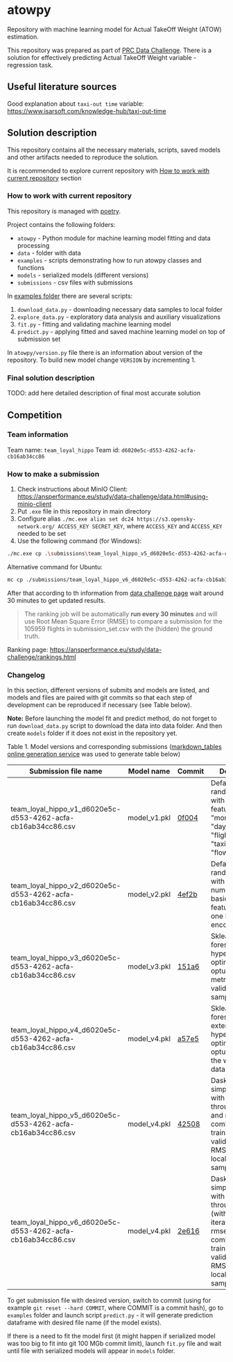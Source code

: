 # atowpy

Repository with machine learning model for Actual TakeOff Weight (ATOW) estimation. 

This repository was prepared as part of [PRC Data Challenge](https://ansperformance.eu/study/data-challenge/).
There is a solution for effectively predicting Actual TakeOff Weight variable - regression task.

## Useful literature sources

Good explanation about `taxi-out time` variable: https://www.isarsoft.com/knowledge-hub/taxi-out-time

## Solution description

This repository contains all the necessary materials, scripts, saved models and 
other artifacts needed to reproduce the solution. 

It is recommended to explore current repository with [How to work with current repository](#how-to-work-with-current-repository) section

### How to work with current repository

This repository is managed with [poetry](https://python-poetry.org/).

Project contains the following folders: 

* `atowpy` - Python module for machine learning model fitting and data processing
* `data` - folder with data 
* `examples` - scripts demonstrating how to run atowpy classes and functions
* `models` - serialized models (different versions)
* `submissions` - csv files with submissions

In [examples folder](./examples) there are several scripts: 

1. `download_data.py` - downloading necessary data samples to local folder
2. `explore_data.py` - exploratory data analysis and auxiliary visualizations
3. `fit.py` - fitting and validating machine learning model 
4. `predict.py` - applying fitted and saved machine learning model on top of submission set

In `atowpy/version.py` file there is an information about version of the repository. To build new model change 
`VERSION` by incrementing 1. 

### Final solution description

TODO: add here detailed description of final most accurate solution

## Competition 

### Team information 

Team name: `team_loyal_hippo`
Team id: `d6020e5c-d553-4262-acfa-cb16ab34cc86`

### How to make a submission 

1. Check instructions about MinIO Client: https://ansperformance.eu/study/data-challenge/data.html#using-minio-client
2. Put `.exe` file in this repository in main directory
3. Configure alias `./mc.exe alias set dc24 https://s3.opensky-network.org/ ACCESS_KEY SECRET_KEY`, where `ACCESS_KEY` and `ACCESS_KEY` needed to be set
4. Use the following command (for Windows): 

```Bash
./mc.exe cp .\submissions\team_loyal_hippo_v5_d6020e5c-d553-4262-acfa-cb16ab34cc86.csv dc24/submissions/team_loyal_hippo_v5_d6020e5c-d553-4262-acfa-cb16ab34cc86.csv
```

Alternative command for Ubuntu:

```Bash
mc cp ./submissions/team_loyal_hippo_v6_d6020e5c-d553-4262-acfa-cb16ab34cc86.csv dc24/submissions/team_loyal_hippo_v6_d6020e5c-d553-4262-acfa-cb16ab34cc86.csv
```

After that according to th information from [data challenge page](https://ansperformance.eu/study/data-challenge/data.html#ranking)
wait around 30 minutes to get updated results.

> The ranking job will be automatically **run every 30 minutes** and will 
> use Root Mean Square Error (RMSE) to compare a submission for the 105959 
> flights in submission_set.csv with the (hidden) the ground truth.

Ranking page: https://ansperformance.eu/study/data-challenge/rankings.html

### Changelog

In this section, different versions of submits and models are listed, 
and models and files are paired with git commits so that each step of development
can be reproduced if necessary (see Table below).

**Note:** Before launching the model fit and predict method, do not forget to run `download_data.py` script
to download the data into data folder. And then create `models` folder if it does not exist in the repository yet.

Table 1. Model versions and corresponding submissions ([markdown_tables online generation service](https://tablesgenerator.com/markdown_tables) was used to generate table below)

| **Submission file name**                                     | **Model name** | **Commit**                                                                                    | **Description**                                                                                                                                                                  |
|--------------------------------------------------------------|----------------|-----------------------------------------------------------------------------------------------|----------------------------------------------------------------------------------------------------------------------------------------------------------------------------------|
| team_loyal_hippo_v1_d6020e5c-d553-4262-acfa-cb16ab34cc86.csv | model_v1.pkl   | [0f004](https://github.com/Dreamlone/atowpy/commit/0f004586ae3070c4d4df82e9820b0d9279972691)  | Default sklearn random forest with numerical  features: "month", "day_of_week", "flight_duration", "taxiout_time", "flown_distance"                                              |
| team_loyal_hippo_v2_d6020e5c-d553-4262-acfa-cb16ab34cc86.csv | model_v2.pkl   | [4ef2b](https://github.com/Dreamlone/atowpy/commit/4ef2b071f81fa161f053e0273051e7386aa78494)  | Default sklearn random forest with both numerical and basic categorical features (using one hot encoding)                                                                        |
| team_loyal_hippo_v3_d6020e5c-d553-4262-acfa-cb16ab34cc86.csv | model_v3.pkl   | [151a6](https://github.com/Dreamlone/atowpy/commit/151a6a0eba9f6b85bb66924ee18a1fb893423386)  | Sklearn random forest with hyperperameters optimized by optuna. RMSE metric on local validation sample: **3921.87**                                                              |
| team_loyal_hippo_v4_d6020e5c-d553-4262-acfa-cb16ab34cc86.csv | model_v4.pkl   | [a57e5](https://github.com/Dreamlone/atowpy/commit/a57e50ef4f4aabedbef2ebc9b10271386e7f85bf)  | Sklearn random forest with extended hyperperameters optimized by optuna. Fit on the whole dataset                                                                                |
| team_loyal_hippo_v5_d6020e5c-d553-4262-acfa-cb16ab34cc86.csv | model_v4.pkl   | [42508](https://github.com/Dreamlone/atowpy/commit/4250820f6b5f34316a999d9af18881c47e5da1c0)  | Dask XGBoost simple model with optimization through optuna and rmse combination train 0.9 validation 0.1. RMSE metric on local validation sample: **3846.81**                    |
| team_loyal_hippo_v6_d6020e5c-d553-4262-acfa-cb16ab34cc86.csv | model_v4.pkl   | [2e616](https://github.com/Dreamlone/atowpy/commit/2e6167f4ed5f88b030aa80b415264c38ffd213a0)  | Dask XGBoost simple model with optimization through optuna (with 20 iterations) and rmse combination train 0.9 validation 0.1. RMSE metric on local validation sample: **3863**  |

To get submission file with desired version, switch to commit (using for example `git reset --hard COMMIT`, where COMMIT is a commit hash), go to `examples` folder and 
launch script `predict.py` - it will generate prediction dataframe with desired file name (if the model exists).

If there is a need to fit the model first (it might happen if serialized model was too big to fit into 
git 100 MGb commit limit), launch `fit.py` file and wait until file with serialized models will appear in `models` folder.
